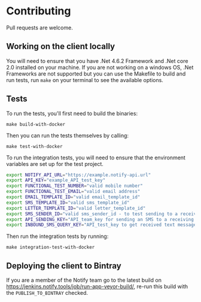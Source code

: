 # Contributing

Pull requests are welcome.

## Working on the client locally

You will need to ensure that you have .Net 4.6.2 Framework and .Net core 2.0 installed on your machine.
If you are not working on a windows OS, .Net Frameworks are not supported but you can use the Makefile to build and run tests, run `make` on your terminal to see the available options.

## Tests

To run the tests, you'll first need to build the binaries:

```
make build-with-docker
```

Then you can run the tests themselves by calling:

```
make test-with-docker
```

To run the integration tests, you will need to ensure that the environment variables are set up for the test project.

```sh
export NOTIFY_API_URL="https://example.notify-api.url"
export API_KEY="example_API_test_key"
export FUNCTIONAL_TEST_NUMBER="valid mobile number"
export FUNCTIONAL_TEST_EMAIL="valid email address"
export EMAIL_TEMPLATE_ID="valid email_template_id"
export SMS_TEMPLATE_ID="valid sms_template_id"
export LETTER_TEMPLATE_ID="valid letter_template_id"
export SMS_SENDER_ID="valid sms_sender_id - to test sending to a receiving number, so needs to be a real number"
export API_SENDING_KEY="API_team_key for sending an SMS to a receiving number"
export INBOUND_SMS_QUERY_KEY="API_test_key to get received text messages"
```

Then run the integration tests by running:

```
make integration-test-with-docker
```

## Deploying the client to Bintray
If you are a member of the Notify team go to the latest build on https://jenkins.notify.tools/job/run-app-veyor-build/, re-run this build with the `PUBLISH_TO_BINTRAY` checked.
